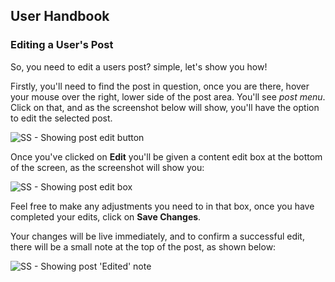 ## User Handbook

### Editing a User's Post

So, you need to edit a users post? simple, let's show you how!

Firstly, you'll need to find the post in question, once you are there, hover your mouse over the right, lower side of the post area. You'll see _post menu_. Click on that, and as the screenshot below will show, you'll have the option to edit the selected post.

![SS - Showing post edit button](http://i.imgur.com/f0Alxj4.png)

Once you've clicked on **Edit** you'll be given a content edit box at the bottom of the screen, as the screenshot will show you:

![SS - Showing post edit box](http://i.imgur.com/O81mt5S.png)

Feel free to make any adjustments you need to in that box, once you have completed your edits, click on **Save Changes**.

Your changes will be live immediately, and to confirm a successful edit, there will be a small note at the top of the post, as shown below:

![SS - Showing post 'Edited' note](http://i.imgur.com/hX0PGpi.png)
